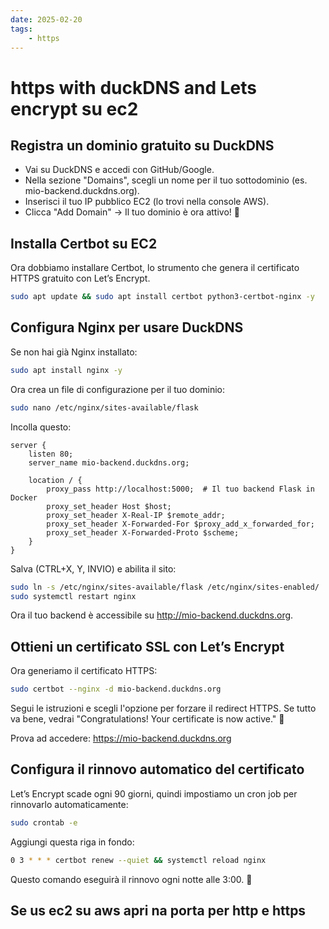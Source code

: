```yaml
---
date: 2025-02-20 
tags: 
    - https
---
```


# https with duckDNS and Lets encrypt su ec2

## Registra un dominio gratuito su DuckDNS

- Vai su DuckDNS e accedi con GitHub/Google.
- Nella sezione "Domains", scegli un nome per il tuo sottodominio (es. mio-backend.duckdns.org).
- Inserisci il tuo IP pubblico EC2 (lo trovi nella console AWS).
- Clicca "Add Domain" → Il tuo dominio è ora attivo! 🎉


## Installa Certbot su EC2

Ora dobbiamo installare Certbot, lo strumento che genera il certificato HTTPS gratuito con Let’s Encrypt.
```bash
sudo apt update && sudo apt install certbot python3-certbot-nginx -y

```

## Configura Nginx per usare DuckDNS

Se non hai già Nginx installato:

```bash
sudo apt install nginx -y

```

Ora crea un file di configurazione per il tuo dominio:

```bash
sudo nano /etc/nginx/sites-available/flask
```

Incolla questo:
```nginx
server {
    listen 80;
    server_name mio-backend.duckdns.org;

    location / {
        proxy_pass http://localhost:5000;  # Il tuo backend Flask in Docker
        proxy_set_header Host $host;
        proxy_set_header X-Real-IP $remote_addr;
        proxy_set_header X-Forwarded-For $proxy_add_x_forwarded_for;
        proxy_set_header X-Forwarded-Proto $scheme;
    }
}
```
Salva (CTRL+X, Y, INVIO) e abilita il sito:

```bash
sudo ln -s /etc/nginx/sites-available/flask /etc/nginx/sites-enabled/
sudo systemctl restart nginx
```
Ora il tuo backend è accessibile su http://mio-backend.duckdns.org.

## Ottieni un certificato SSL con Let’s Encrypt

Ora generiamo il certificato HTTPS:

```bash
sudo certbot --nginx -d mio-backend.duckdns.org
```

Segui le istruzioni e scegli l'opzione per forzare il redirect HTTPS. Se tutto va bene, vedrai "Congratulations! Your certificate is now active." 🎉

Prova ad accedere: https://mio-backend.duckdns.org 

## Configura il rinnovo automatico del certificato

Let’s Encrypt scade ogni 90 giorni, quindi impostiamo un cron job per rinnovarlo automaticamente:

```bash
sudo crontab -e

```
Aggiungi questa riga in fondo:

```bash
0 3 * * * certbot renew --quiet && systemctl reload nginx
```

Questo comando eseguirà il rinnovo ogni notte alle 3:00. 🌙


## Se us ec2 su aws apri na porta per http e https
